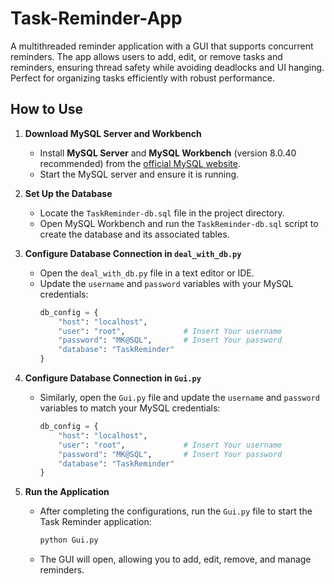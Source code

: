 # Task-Reminder-App
A multithreaded reminder application with a GUI that supports concurrent reminders. The app allows users to add, edit, or remove tasks and reminders, ensuring thread safety while avoiding deadlocks and UI hanging. Perfect for organizing tasks efficiently with robust performance.

## How to Use
1. **Download MySQL Server and Workbench**
   - Install **MySQL Server** and **MySQL Workbench** (version 8.0.40 recommended) from the [official MySQL website](https://dev.mysql.com/downloads/installer/).
   - Start the MySQL server and ensure it is running.

2. **Set Up the Database**
   - Locate the `TaskReminder-db.sql` file in the project directory.
   - Open MySQL Workbench and run the `TaskReminder-db.sql` script to create the database and its associated tables.

3. **Configure Database Connection in `deal_with_db.py`**
   - Open the `deal_with_db.py` file in a text editor or IDE.
   - Update the `username` and `password` variables with your MySQL credentials:
     ```python
     db_config = {
         "host": "localhost",
         "user": "root",             # Insert Your username
         "password": "MK@SQL",       # Insert Your password
         "database": "TaskReminder"
     }
     ```

4. **Configure Database Connection in `Gui.py`**
   - Similarly, open the `Gui.py` file and update the `username` and `password` variables to match your MySQL credentials:
     ```python
     db_config = {
         "host": "localhost",
         "user": "root",             # Insert Your username
         "password": "MK@SQL",       # Insert Your password
         "database": "TaskReminder"
     }
     ```

5. **Run the Application**
   - After completing the configurations, run the `Gui.py` file to start the Task Reminder application:
     ```bash
     python Gui.py
     ```
   - The GUI will open, allowing you to add, edit, remove, and manage reminders.
